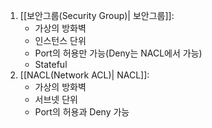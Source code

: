 1. [[보안그룹(Security Group)| 보안그룹]]:
	- 가상의 방화벽
	- 인스턴스 단위
	- Port의 허용만 가능(Deny는 NACL에서 가능)
	- Stateful
2. [[NACL(Network ACL)| NACL]]:
	- 가상의 방화벽
	- 서브넷 단위
	- Port의 허용과 Deny 가능